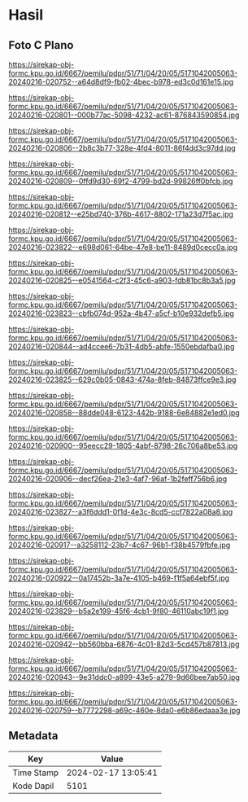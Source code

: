 # Hasil

## Foto C Plano

https://sirekap-obj-formc.kpu.go.id/6667/pemilu/pdpr/51/71/04/20/05/5171042005063-20240216-020752--a64d8df9-fb02-4bec-b978-ed3c0d161e15.jpg

https://sirekap-obj-formc.kpu.go.id/6667/pemilu/pdpr/51/71/04/20/05/5171042005063-20240216-020801--000b77ac-5098-4232-ac61-876843590854.jpg

https://sirekap-obj-formc.kpu.go.id/6667/pemilu/pdpr/51/71/04/20/05/5171042005063-20240216-020806--2b8c3b77-328e-4fd4-8011-86f4dd3c97dd.jpg

https://sirekap-obj-formc.kpu.go.id/6667/pemilu/pdpr/51/71/04/20/05/5171042005063-20240216-020809--0ffd9d30-69f2-4799-bd2d-99826ff0bfcb.jpg

https://sirekap-obj-formc.kpu.go.id/6667/pemilu/pdpr/51/71/04/20/05/5171042005063-20240216-020812--e25bd740-376b-4617-8802-171a23d7f5ac.jpg

https://sirekap-obj-formc.kpu.go.id/6667/pemilu/pdpr/51/71/04/20/05/5171042005063-20240216-023822--e698d061-64be-47e8-be11-8489d0cecc0a.jpg

https://sirekap-obj-formc.kpu.go.id/6667/pemilu/pdpr/51/71/04/20/05/5171042005063-20240216-020825--e0541564-c2f3-45c6-a903-fdb81bc8b3a5.jpg

https://sirekap-obj-formc.kpu.go.id/6667/pemilu/pdpr/51/71/04/20/05/5171042005063-20240216-023823--cbfb074d-952a-4b47-a5cf-b10e932defb5.jpg

https://sirekap-obj-formc.kpu.go.id/6667/pemilu/pdpr/51/71/04/20/05/5171042005063-20240216-020844--ad4ccee6-7b31-4db5-abfe-1550ebdafba0.jpg

https://sirekap-obj-formc.kpu.go.id/6667/pemilu/pdpr/51/71/04/20/05/5171042005063-20240216-023825--629c0b05-0843-474a-8feb-84873ffce9e3.jpg

https://sirekap-obj-formc.kpu.go.id/6667/pemilu/pdpr/51/71/04/20/05/5171042005063-20240216-020858--88dde048-6123-442b-9188-6e84882e1ed0.jpg

https://sirekap-obj-formc.kpu.go.id/6667/pemilu/pdpr/51/71/04/20/05/5171042005063-20240216-020900--95eecc29-1805-4abf-8798-26c706a8be53.jpg

https://sirekap-obj-formc.kpu.go.id/6667/pemilu/pdpr/51/71/04/20/05/5171042005063-20240216-020906--decf26ea-21e3-4af7-96af-1b2feff756b6.jpg

https://sirekap-obj-formc.kpu.go.id/6667/pemilu/pdpr/51/71/04/20/05/5171042005063-20240216-023827--a3f6ddd1-0f1d-4e3c-8cd5-ccf7822a08a8.jpg

https://sirekap-obj-formc.kpu.go.id/6667/pemilu/pdpr/51/71/04/20/05/5171042005063-20240216-020917--a3258112-23b7-4c67-96b1-f38b4579fbfe.jpg

https://sirekap-obj-formc.kpu.go.id/6667/pemilu/pdpr/51/71/04/20/05/5171042005063-20240216-020922--0a17452b-3a7e-4105-b469-f1f5a64ebf5f.jpg

https://sirekap-obj-formc.kpu.go.id/6667/pemilu/pdpr/51/71/04/20/05/5171042005063-20240216-023829--b5a2e199-45f6-4cb1-9f80-46110abc19f1.jpg

https://sirekap-obj-formc.kpu.go.id/6667/pemilu/pdpr/51/71/04/20/05/5171042005063-20240216-020942--bb560bba-6876-4c01-82d3-5cd457b87813.jpg

https://sirekap-obj-formc.kpu.go.id/6667/pemilu/pdpr/51/71/04/20/05/5171042005063-20240216-020943--9e31ddc0-a899-43e5-a279-9d66bee7ab50.jpg

https://sirekap-obj-formc.kpu.go.id/6667/pemilu/pdpr/51/71/04/20/05/5171042005063-20240216-020759--b7772298-a69c-460e-8da0-e6b86edaaa3e.jpg


## Metadata

| Key        | Value               |
| ---------- | ------------------- |
| Time Stamp | 2024-02-17 13:05:41 |
| Kode Dapil | 5101                |



